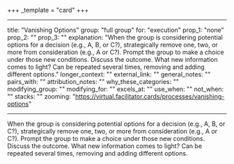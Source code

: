 +++
_template = "card"
+++

---
title: "Vanishing Options"
group: "full group"
for: "execution"
prop_1: "none"
prop_2: ""
prop_3: ""
explanation: "When the group is considering potential options for a decision (e.g., A, B, or C?), strategically remove one, two, or more from consideration (e.g., A or C?). Prompt the group to make a choice under those new conditions. Discuss the outcome. What new information comes to light? Can be repeated several times, removing and adding different options."
longer_context: ""
external_link: ""
general_notes: ""
pairs_with: ""
attribution_notes: ""
why_these_categories: ""
modifying_group: ""
modifying_for: ""
excels_at: ""
use_when: ""
not_when: ""
stacks: ""
zooming: "https://virtual.facilitator.cards/processes/vanishing-options"

---

When the group is considering potential options for a decision (e.g., A, B, or C?), strategically remove one, two, or more from consideration (e.g., A or C?). Prompt the group to make a choice under those new conditions. Discuss the outcome. What new information comes to light? Can be repeated several times, removing and adding different options.
